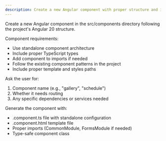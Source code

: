 ```yaml
---
description: Create a new Angular component with proper structure and imports
---
```


Create a new Angular component in the src/components directory following the project's Angular 20 structure.

Component requirements:
- Use standalone component architecture
- Include proper TypeScript types
- Add component to imports if needed
- Follow the existing component patterns in the project
- Include proper template and styles paths

Ask the user for:
1. Component name (e.g., "gallery", "schedule")
2. Whether it needs routing
3. Any specific dependencies or services needed

Generate the component with:
- .component.ts file with standalone configuration
- .component.html template file
- Proper imports (CommonModule, FormsModule if needed)
- Type-safe component class
